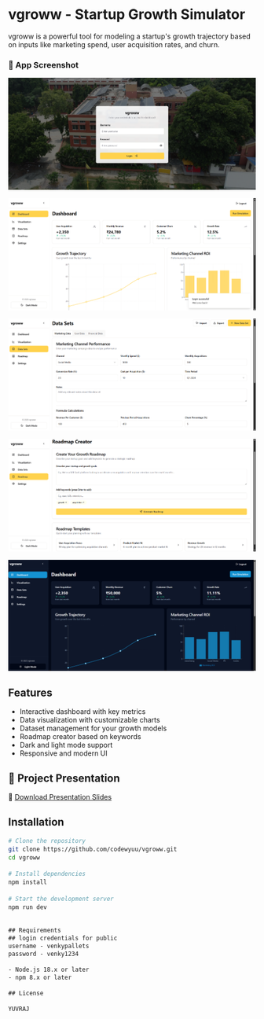 # vgroww - Startup Growth Simulator

vgroww is a powerful tool for modeling a startup's growth trajectory based on inputs like marketing spend, user acquisition rates, and churn.

### 📸 App Screenshot

![Login page](public/assets/image8.png)

![Dashboard](public/assets/image7.png)

![Datasets](public/assets/image5.png)

![Roadmap creator](public/assets/image3.png)

![Dark Mode toggel](public/assets/image.png)

## Features

- Interactive dashboard with key metrics
- Data visualization with customizable charts
- Dataset management for your growth models
- Roadmap creator based on keywords
- Dark and light mode support
- Responsive and modern UI


## 🎯 Project Presentation

📂 [Download Presentation Slides](public/assets/vgroww%20ppt.pdf)

## Installation


```bash
# Clone the repository
git clone https://github.com/codewyuu/vgroww.git
cd vgroww

# Install dependencies
npm install

# Start the development server
npm run dev
```

```

## Requirements
## login credentials for public
username - venkypallets
password - venky1234

- Node.js 18.x or later
- npm 8.x or later

## License

YUVRAJ
```
